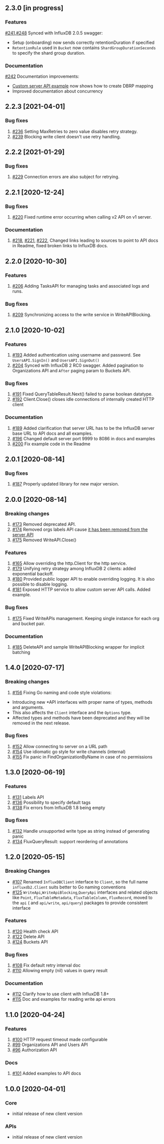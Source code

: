 ## 2.3.0 [in progress]
### Features
[#241](https://github.com/influxdata/influxdb-client-go/pull/241),[#248](https://github.com/influxdata/influxdb-client-go/pull/248) Synced with InfluxDB 2.0.5 swagger:
  - Setup (onboarding) now sends correctly retentionDuration if specified  
  - `RetentionRule` used in `Bucket` now contains `ShardGroupDurationSeconds` to specify the shard group duration.

### Documentation
[#242](https://github.com/influxdata/influxdb-client-go/pull/242) Documentation improvements:
 - [Custom server API example](https://pkg.go.dev/github.com/influxdata/influxdb-client-go/v2#example-Client-CustomServerAPICall) now shows how to create DBRP mapping
 - Improved documentation about concurrency  

## 2.2.3 [2021-04-01]
### Bug fixes
1. [#236](https://github.com/influxdata/influxdb-client-go/pull/236) Setting MaxRetries to zero value disables retry strategy.
1. [#239](https://github.com/influxdata/influxdb-client-go/pull/239) Blocking write client doesn't use retry handling.  

## 2.2.2 [2021-01-29]
### Bug fixes
1. [#229](https://github.com/influxdata/influxdb-client-go/pull/229) Connection errors are also subject for retrying.

## 2.2.1 [2020-12-24]
### Bug fixes
1. [#220](https://github.com/influxdata/influxdb-client-go/pull/220) Fixed runtime error occurring when calling v2 API on v1 server.

### Documentation
1. [#218](https://github.com/influxdata/influxdb-client-go/pull/218), [#221](https://github.com/influxdata/influxdb-client-go/pull/221), [#222](https://github.com/influxdata/influxdb-client-go/pull/222), Changed links leading to sources to point to API docs in Readme, fixed broken links to InfluxDB docs.

## 2.2.0 [2020-10-30]
### Features
1. [#206](https://github.com/influxdata/influxdb-client-go/pull/206) Adding TasksAPI for managing tasks and associated logs and runs.

### Bug fixes
1. [#209](https://github.com/influxdata/influxdb-client-go/pull/209) Synchronizing access to the write service in WriteAPIBlocking.

## 2.1.0 [2020-10-02]
### Features
1. [#193](https://github.com/influxdata/influxdb-client-go/pull/193) Added authentication using username and password. See `UsersAPI.SignIn()` and `UsersAPI.SignOut()`
1. [#204](https://github.com/influxdata/influxdb-client-go/pull/204) Synced with InfluxDB 2 RC0 swagger. Added pagination to Organizations API and `After` paging param to Buckets API. 

### Bug fixes
1. [#191](https://github.com/influxdata/influxdb-client-go/pull/191) Fixed QueryTableResult.Next() failed to parse boolean datatype.
1. [#192](https://github.com/influxdata/influxdb-client-go/pull/192) Client.Close() closes idle connections of internally created HTTP client

### Documentation
1. [#189](https://github.com/influxdata/influxdb-client-go/pull/189) Added clarification that server URL has to be the InfluxDB server base URL to API docs and all examples.   
1. [#196](https://github.com/influxdata/influxdb-client-go/pull/196) Changed default server port 9999 to 8086 in docs and examples  
1. [#200](https://github.com/influxdata/influxdb-client-go/pull/200) Fix example code in the Readme

## 2.0.1 [2020-08-14]
### Bug fixes 
1. [#187](https://github.com/influxdata/influxdb-client-go/pull/187) Properly updated library for new major version.

## 2.0.0 [2020-08-14]
### Breaking changes
1. [#173](https://github.com/influxdata/influxdb-client-go/pull/173) Removed deprecated API.
1. [#174](https://github.com/influxdata/influxdb-client-go/pull/174) Removed orgs labels API cause [it has been removed from the server API](https://github.com/influxdata/influxdb/pull/19104)
1. [#175](https://github.com/influxdata/influxdb-client-go/pull/175) Removed WriteAPI.Close()

### Features
1. [#165](https://github.com/influxdata/influxdb-client-go/pull/165) Allow overriding the http.Client for the http service.
1. [#179](https://github.com/influxdata/influxdb-client-go/pull/179) Unifying retry strategy among InfluxDB 2 clients: added exponential backoff.
1. [#180](https://github.com/influxdata/influxdb-client-go/pull/180) Provided public logger API to enable overriding logging. It is also possible to disable logging. 
1. [#181](https://github.com/influxdata/influxdb-client-go/pull/181) Exposed HTTP service to allow custom server API calls. Added example. 

### Bug fixes 
1. [#175](https://github.com/influxdata/influxdb-client-go/pull/175) Fixed WriteAPIs management. Keeping single instance for each org and bucket pair.

### Documentation
1. [#185](https://github.com/influxdata/influxdb-client-go/pull/185) DeleteAPI and sample WriteAPIBlocking wrapper for implicit batching 

## 1.4.0 [2020-07-17]
### Breaking changes
1. [#156](https://github.com/influxdata/influxdb-client-go/pull/156) Fixing Go naming and code style violations: 
- Introducing new *API interfaces with proper name of types, methods and arguments. 
- This also affects the `Client` interface and the `Options` type. 
- Affected types and methods have been deprecated and they will be removed in the next release. 

### Bug fixes 
1. [#152](https://github.com/influxdata/influxdb-client-go/pull/152) Allow connecting to server on a URL path
1. [#154](https://github.com/influxdata/influxdb-client-go/pull/154) Use idiomatic go style for write channels (internal)
1. [#155](https://github.com/influxdata/influxdb-client-go/pull/155) Fix panic in FindOrganizationByName in case of no permissions


## 1.3.0 [2020-06-19]
### Features
1. [#131](https://github.com/influxdata/influxdb-client-go/pull/131) Labels API
1. [#136](https://github.com/influxdata/influxdb-client-go/pull/136) Possibility to specify default tags
1. [#138](https://github.com/influxdata/influxdb-client-go/pull/138) Fix errors from InfluxDB 1.8 being empty

### Bug fixes 
1. [#132](https://github.com/influxdata/influxdb-client-go/pull/132) Handle unsupported write type as string instead of generating panic
1. [#134](https://github.com/influxdata/influxdb-client-go/pull/134) FluxQueryResult: support reordering of annotations

## 1.2.0 [2020-05-15]
### Breaking Changes
 - [#107](https://github.com/influxdata/influxdb-client-go/pull/107) Renamed `InfluxDBClient` interface to `Client`, so the full name `influxdb2.Client` suits better to Go naming conventions
 - [#125](https://github.com/influxdata/influxdb-client-go/pull/125) `WriteApi`,`WriteApiBlocking`,`QueryApi` interfaces and related objects like `Point`, `FluxTableMetadata`, `FluxTableColumn`, `FluxRecord`, moved to the `api` ( and `api/write`, `api/query`) packages
 to provide consistent interface 
 
### Features
1. [#120](https://github.com/influxdata/influxdb-client-go/pull/120) Health check API   
1. [#122](https://github.com/influxdata/influxdb-client-go/pull/122) Delete API
1. [#124](https://github.com/influxdata/influxdb-client-go/pull/124) Buckets API

### Bug fixes 
1. [#108](https://github.com/influxdata/influxdb-client-go/issues/108) Fix default retry interval doc
1. [#110](https://github.com/influxdata/influxdb-client-go/issues/110) Allowing empty (nil) values in query result

### Documentation
 - [#112](https://github.com/influxdata/influxdb-client-go/pull/112) Clarify how to use client with InfluxDB 1.8+
 - [#115](https://github.com/influxdata/influxdb-client-go/pull/115) Doc and examples for reading write api errors 

## 1.1.0 [2020-04-24]
### Features
1. [#100](https://github.com/influxdata/influxdb-client-go/pull/100)  HTTP request timeout made configurable
1. [#99](https://github.com/influxdata/influxdb-client-go/pull/99)  Organizations API and Users API
1. [#96](https://github.com/influxdata/influxdb-client-go/pull/96)  Authorization API

### Docs
1. [#101](https://github.com/influxdata/influxdb-client-go/pull/101) Added examples to API docs

## 1.0.0 [2020-04-01]
### Core

- initial release of new client version

### APIs

- initial release of new client version
